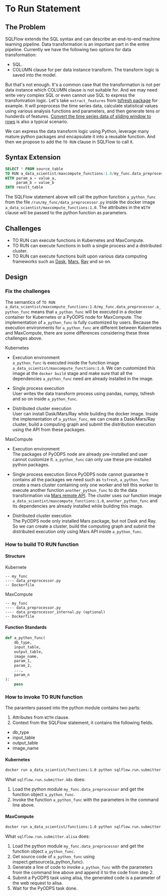 # To Run Statement

## The Problem

SQLFlow extends the SQL syntax and can describe an end-to-end machine learning pipeline. Data transformation is an important part in the entire pipeline. Currently we have the following two options for data transformation:

- SQL.
- COLUMN clause for per data instance transform. The transform logic is saved into the model.

But that's not enough. It's a common case that the transformation is not per data instance which COLUMN clause is not suitable for. And we may need write very complex SQL or even cannot use SQL to express the transfomration logic. Let's take `extract_features` from [tsfresh package](https://tsfresh.readthedocs.io/en/latest/api/tsfresh.feature_extraction.html#module-tsfresh.feature_extraction.extraction) for example. It will preprocess the time series data, calculate statistical values using various analysis functions and parameters, and then generate tens or hunderds of features. [Convert the time series data of sliding window to rows](https://github.com/sql-machine-learning/sqlflow/issues/2238) is also a typical scenario.

We can express the data transform logic using Python, leverage many mature python packages and encapsulate it into a reusable function. And then we propose to add the `TO RUN` clause in SQLFlow to call it.

## Syntax Extension

```SQL
SELECT * FROM source_table
TO RUN a_data_scientist/maxcompute_functions:1.0/my_func.data_preprocessor.a_python_func
WITH param_a = value_a,
     param_b = value_b
INTO result_table
```

The SQLFlow statement above will call the python function `a_python_func` from the file `/run/my_func/data_preprocessor.py` inside the docker image `a_data_scientist/maxcompute_functions:1.0`. The attributes in the `WITH` clause will be passed to the python function as parameters.

## Challenges

- TO RUN can execute functions in Kubernetes and MaxCompute.
- TO RUN can execute functions in both a single process and a distributed cluster.
- TO RUN can execute functions built upon various data computing frameworks such as [Dask](https://github.com/dask/dask), [Mars](https://github.com/mars-project/mars), [Ray](https://github.com/ray-project/ray) and so on.

## Design

### Fix the challenges

The semantics of `TO RUN a_data_scientist/maxcompute_functions:1.0/my_func.data_preprocessor.a_python_func` means that `a_python_func` will be executed in a docker container for Kubernetes or a PyODPS node for MaxCompute. The implementation of `a_python_func` is fully customized by users. Because the execution environments for `a_python_func` are different between Kubernetes and MaxCompute, there are some differences considering these three challenges above.

Kubernetes

- Execution environment  
  `a_python_func` is executed inside the function image `a_data_scientist/maxcompute_functions:1.0`. We can customized this image at the `docker build` stage and make sure that all the dependencies `a_python_func` need are already installed in the image.

- Single process execution  
  User writes the data transform process using pandas, numpy, tsfresh and so on inside `a_python_func`.

- Distributed cluster execution  
  User can install Dask/Mars/Ray while building the docker image. Inside the implementation of `a_python_func`, we can create a Dask/Mars/Ray cluster, build a computing graph and submit the distribution execution using the API from these packages.

MaxCompute

- Execution environment  
  The packages of PyODPS node are already pre-installed and user cannot customize it. `a_python_func` can only use these pre-installed python packages.

- Single process execution
  Since PyODPS node cannot guarantee it contains all the packages we need such as `tsfresh`, `a_python_func` create a mars cluster containing only one worker and tell this worker to execute another function `another_python_func` to do the data transformation via [Mars remote API](https://github.com/mars-project/mars/issues/1227). The cluster uses our function image `a_data_scientist/maxcompute_functions:1.0`, `another_python_func` and its dependencies are already installed while building this image.
  
- Distributed cluster execution  
  The PyODPS node only installed Mars package, but not Dask and Ray. So we can create a cluster, build the computing graph and submit the distributed execution only using Mars API inside `a_python_func`.

### How to build TO RUN function

#### Structure

Kubernete

```TXT
-- my_func
---- data_preprocessor.py
-- Dockerfile
```

MaxCompute

```TXT
-- my_func
---- data_preprocessor.py
---- data_preprocessor_internal.py (optional)
-- Dockerfile
```

#### Function Standards

```Python
def a_python_func(
    db_type,
    input_table,
    output_table,
    image_name,
    param_1,
    param_2,
    ...,
    param_n
):
    pass
```

### How to invoke TO RUN function

The paramters passed into the python module contains two parts:

1. Attributes from `WITH` clause.
2. Context from the SQLFlow statement, it contains the following fields.

- db_type
- input_table
- output_table
- image_name

#### Kubernetes

```BASH
docker run a_data_scientist/functions:1.0 python sqlflow.run.submitter.k8s --func_name my_func.data_preprocessor.a_python_func --param_a value_a --param_b value_b --input_table itable --output_table otable --image_name a_data_scientist/functions:1.0 --database hive
```

What `sqlflow.run.submitter.k8s` does:

1. Load the python module `my_func.data_preprocessor` and get the function object `a_python_func`.
2. Invoke the function `a_python_func` with the parameters in the command line above.

#### MaxCompute

```BASH
docker run a_data_scientist/functions:1.0 python sqlflow.run.submitter.alisa --func_name my_func.data_preprocessor.a_python_func --param_a value_a --param_b value_b --input_table in_table --output_table out_table --image_name a_data_scientist/functions:1.0 --database maxcompute
```

What `sqlflow.run.submitter.alisa` does:

1. Load the python module `my_func.data_preprocessor` and get the function object `a_python_func`.
2. Get source code of `a_python_func` using inspect.getsource(a_python_func).
3. Generate a line of code to invoke `a_python_func` with the parameters from the command line above and append it to the code from step 2.
4. Submit a PyODPS task using alisa, the generated code is a parameter of the web request to alisa.
5. Wait for the PyODPS task done.
